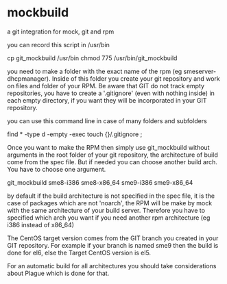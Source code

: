 mockbuild
=========

a git integration for mock, git and rpm

you can	record this script in /usr/bin

cp git_mockbuild /usr/bin
chmod 775 /usr/bin/git_mockbuild

you need to make a folder with the exact name of the rpm (eg smeserver-dhcpmanager). Inside of this folder you create your git repository and work on files and folder of your RPM. Be aware that GIT do not track empty repositories, you have to create a '.gitignore' (even with nothing inside) in each empty directory, if you want they will be incorporated in your GIT repository.

you can	use this command line in case of many folders and subfolders

find * -type d -empty -exec touch {}/.gitignore \;

Once you want to make the RPM then	simply use git_mockbuild without arguments in the root folder of your git repository, the architecture of build come from the spec file. But if needed you can  choose another build arch.	You have to choose one argument.

git_mockbuild sme8-i386 sme8-x86_64 sme9-i386 sme9-x86_64

by default if the build	architecture is	not specified in the spec file, it is the case of packages which are not 'noarch', the RPM will be make by mock with the same architecture of your build server. Therefore you have to specified which arch you want if you need another rpm architecture (eg i386 instead of x86_64)

The CentOS target version comes	from the GIT branch you created in your GIT repository.	For example if your branch is named	sme9 then the build is done for	el6, else the Target CentOS version is el5.

For an automatic build for all architectures you should take considerations about Plague which is done for that.


